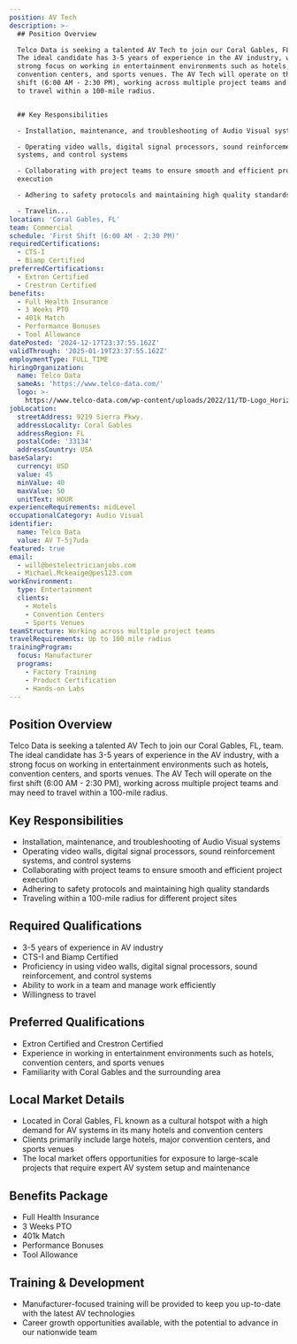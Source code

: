 ```yaml
---
position: AV Tech
description: >-
  ## Position Overview

  Telco Data is seeking a talented AV Tech to join our Coral Gables, FL, team.
  The ideal candidate has 3-5 years of experience in the AV industry, with a
  strong focus on working in entertainment environments such as hotels,
  convention centers, and sports venues. The AV Tech will operate on the first
  shift (6:00 AM - 2:30 PM), working across multiple project teams and may need
  to travel within a 100-mile radius. 


  ## Key Responsibilities

  - Installation, maintenance, and troubleshooting of Audio Visual systems

  - Operating video walls, digital signal processors, sound reinforcement
  systems, and control systems

  - Collaborating with project teams to ensure smooth and efficient project
  execution 

  - Adhering to safety protocols and maintaining high quality standards 

  - Travelin...
location: 'Coral Gables, FL'
team: Commercial
schedule: 'First Shift (6:00 AM - 2:30 PM)'
requiredCertifications:
  - CTS-I
  - Biamp Certified
preferredCertifications:
  - Extron Certified
  - Crestron Certified
benefits:
  - Full Health Insurance
  - 3 Weeks PTO
  - 401k Match
  - Performance Bonuses
  - Tool Allowance
datePosted: '2024-12-17T23:37:55.162Z'
validThrough: '2025-01-19T23:37:55.162Z'
employmentType: FULL_TIME
hiringOrganization:
  name: Telco Data
  sameAs: 'https://www.telco-data.com/'
  logo: >-
    https://www.telco-data.com/wp-content/uploads/2022/11/TD-Logo_Horizontal_Color.webp
jobLocation:
  streetAddress: 9219 Sierra Pkwy.
  addressLocality: Coral Gables
  addressRegion: FL
  postalCode: '33134'
  addressCountry: USA
baseSalary:
  currency: USD
  value: 45
  minValue: 40
  maxValue: 50
  unitText: HOUR
experienceRequirements: midLevel
occupationalCategory: Audio Visual
identifier:
  name: Telco Data
  value: AV T-5j7uda
featured: true
email:
  - will@bestelectricianjobs.com
  - Michael.Mckeaige@pes123.com
workEnvironment:
  type: Entertainment
  clients:
    - Hotels
    - Convention Centers
    - Sports Venues
teamStructure: Working across multiple project teams
travelRequirements: Up to 100 mile radius
trainingProgram:
  focus: Manufacturer
  programs:
    - Factory Training
    - Product Certification
    - Hands-on Labs
---
```




## Position Overview
Telco Data is seeking a talented AV Tech to join our Coral Gables, FL, team. The ideal candidate has 3-5 years of experience in the AV industry, with a strong focus on working in entertainment environments such as hotels, convention centers, and sports venues. The AV Tech will operate on the first shift (6:00 AM - 2:30 PM), working across multiple project teams and may need to travel within a 100-mile radius. 

## Key Responsibilities
- Installation, maintenance, and troubleshooting of Audio Visual systems
- Operating video walls, digital signal processors, sound reinforcement systems, and control systems
- Collaborating with project teams to ensure smooth and efficient project execution 
- Adhering to safety protocols and maintaining high quality standards 
- Traveling within a 100-mile radius for different project sites

## Required Qualifications
- 3-5 years of experience in AV industry
- CTS-I and Biamp Certified
- Proficiency in using video walls, digital signal processors, sound reinforcement, and control systems
- Ability to work in a team and manage work efficiently
- Willingness to travel 

## Preferred Qualifications
- Extron Certified and Crestron Certified
- Experience in working in entertainment environments such as hotels, convention centers, and sports venues
- Familiarity with Coral Gables and the surrounding area

## Local Market Details
- Located in Coral Gables, FL known as a cultural hotspot with a high demand for AV systems in its many hotels and convention centers 
- Clients primarily include large hotels, major convention centers, and sports venues
- The local market offers opportunities for exposure to large-scale projects that require expert AV system setup and maintenance

## Benefits Package
- Full Health Insurance
- 3 Weeks PTO
- 401k Match
- Performance Bonuses
- Tool Allowance

## Training & Development
- Manufacturer-focused training will be provided to keep you up-to-date with the latest AV technologies 
- Career growth opportunities available, with the potential to advance in our nationwide team
